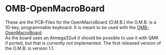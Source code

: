 # OMB-OpenMacroBoard

These are the PCB-Files for the OpenMacroBoard (O.M.B.) the O.M.B. is a 10-key, programmable keyboard.
It is meant to be used with the [OMB-OpenMacroBoard](https://github.com/Endofnet/OMB-OpenMacroBoard-Firmware "OMB-Firmware on GitHub").<br/>
As the board uses an Atmega32u4 it should be possible to use it with QMK if ported, but that is currently not implemented.
The first released version of the O.M.B. is version 1.1.
